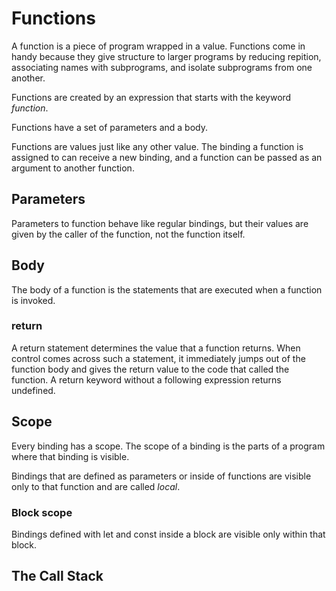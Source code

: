 # Functions

A function is a piece of program wrapped in a value. Functions come in handy
because they give structure to larger programs by reducing repition, associating
names with subprograms, and isolate subprograms from one another.

Functions are created by an expression that starts with the keyword *function*.

Functions have a set of parameters and a body.

Functions are values just like any other value. The binding a function is assigned to
can receive a new binding, and a function can be passed as an argument to another function.

## Parameters

Parameters to function behave like regular bindings, but their values are given by the
caller of the function, not the function itself.

## Body

The body of a function is the statements that are executed when a function is invoked.

### return

A return statement determines the value that a function returns. When control comes
across such a statement, it immediately jumps out of the function body and gives
the return value to the code that called the function. A return keyword without a
following expression returns undefined.

## Scope

Every binding has a scope. The scope of a binding is the parts of a program where that
binding is visible. 

Bindings that are defined as parameters or inside of functions are visible only to
that function and are called *local*.

### Block scope

Bindings defined with let and const inside a block are visible only within that block.

## The Call Stack
